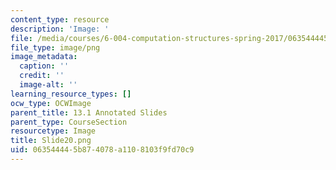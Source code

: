 ```yaml
---
content_type: resource
description: 'Image: '
file: /media/courses/6-004-computation-structures-spring-2017/063544445b874078a1108103f9fd70c9_Slide20.png
file_type: image/png
image_metadata:
  caption: ''
  credit: ''
  image-alt: ''
learning_resource_types: []
ocw_type: OCWImage
parent_title: 13.1 Annotated Slides
parent_type: CourseSection
resourcetype: Image
title: Slide20.png
uid: 06354444-5b87-4078-a110-8103f9fd70c9
---
```

